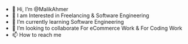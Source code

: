 - 👋 Hi, I’m @MalikAhmer
- 👀 I am Interested in Freelancing & Software Engineering
- 🌱 I’m currently learning Software Engineering
- 💞️ I’m looking to collaborate For eCommerce Work & For Coding Work
- 📫 How to reach me 

<!---
MalikAhmer/MalikAhmer is a ✨ special ✨ repository because its `README.md` (this file) appears on your GitHub profile.
You can click the Preview link to take a look at your changes.
--->
